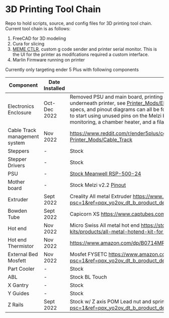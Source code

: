 # 3D Printing Tool Chain
Repo to hold scripts, source, and config files for 3D printing tool chain. 
Current tool chain is as follows:

1) FreeCAD for 3D modeling
2) Cura for slicing
3) [MEME CTLR](meme_ctlr), custom g code sender and printer serial monitor. This is the UI for the printer as modifcations required a custom interface.
4) Marlin Firmware running on printer

Currently only targeting ender 5 Plus with following components

| Component | Date Installed | Comment |
| --- | --- | --- |
| Electronics Enclosure | Oct-Dec 2022 | Removed PSU and main board, printing custom enclosure to move electronics out from underneath printer, see [Printer_Mods/Electronic_Enclosure](Printer_Mods/Electronic_Enclosure). Wiring diagrams, electrical specs, and pinout diagrams can all be found there as well. Added the physical infastructure to start using unused pins on the Melzi board (ATmega 2560) and to support current draw monitoring, a chamber heater, and a filament drier. |
| Cable Track management system | Nov 2022 | https://www.reddit.com/r/ender5plus/comments/so2ulf/ender_5_plus_cable_chain_solution/ [Printer_Mods/Cable_Track](Printer_Mods/Cable_Track)|
| Steppers | - | Stock |
| Stepper Drivers | - | Stock |
| PSU | - | [Stock Meanwell RSP-500-24](Printer_Mods/Electronic_Enclosure/MeanWell_500_Datasheet.pdf) |
| Mother board | - | Stock Melzi v2.2 [Pinout](Printer_Mods/Electronic_Enclosure/melzi_pinout.jpg)|
| Extruder | Sept 2022 | Creality All metal Extruder https://www.amazon.com/dp/B07ZMFP2L8?psc=1&ref=ppx_yo2ov_dt_b_product_details |
| Bowden Tube | Sept 2022 | Capicorn XS https://www.captubes.com |
| Hot end | Nov 2022 | Micro Swiss All metal hot end https://store.micro-swiss.com/collections/all-metal-hotend-kits/products/all-metal-hotend-kit-for-cr-10 |
| Hot end Thermistor | Nov 2022 | https://www.amazon.com/dp/B0714MR5BC?psc=1&ref=ppx_yo2ov_dt_b_product_details |
| External Bed Mosfett | Nov 2022 | Mosfet FYSETC https://www.amazon.com/dp/B07C4PGXFK?psc=1&ref=ppx_yo2ov_dt_b_product_details |
| Part Cooler | - | Stock |
| ABL | - | Stock BL Touch |
| X Gantry | - | Stock |
| Y Guides | - | Stock |
| Z Rails | Sept 2022 | Stock w/ Z axis POM Lead nut and spring https://www.amazon.com/dp/B07XYR3F4C?psc=1&ref=ppx_yo2ov_dt_b_product_details |
